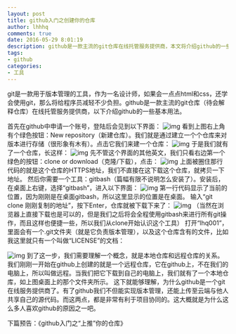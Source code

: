 ```yaml
---
layout: post
title: github入门之创建你的仓库
author: lhhhq
comments: true
date: 2016-05-29 8:01:19
description: github是一款主流的git仓库在线托管服务提供商，本文将介绍github的一些基本用法。
tags:
- github
categories:
- 工具
---
```


git是一款用于版本管理的工具，作为一名设计师，如果会一点点html和css，还学会使用git，那么将给程序员减轻不少负担。github是一款主流的git仓库（待会解释仓库）在线托管服务提供商，以下介绍github的一些基本用法。

首先在github中申请一个账号，登陆后会见到以下界面：
![img](http://ce.sysu.edu.cn/hope/UploadFiles/image/png/201605/20160529202138773.png)
看到上图右上角有个绿色按钮：New repository（新建仓库）。我们就是通过建立一个个仓库来对版本进行存储（很形象有木有）。点击它我们来建一个仓库：
![img](http://ce.sysu.edu.cn/hope/UploadFiles/image/png/201605/20160529203105163.png)
于是我们就有了一个仓库，长这样：
![img](http://ce.sysu.edu.cn/hope/UploadFiles/image/png/201605/20160529203645602.png)
先不管这个界面的其他英文，我们只看右边第一个绿色的按钮：clone or download（克隆/下载），点击：
![img](http://ce.sysu.edu.cn/hope/UploadFiles/image/png/201605/20160529214032773.png)
上面被圈住那行代码的就是这个仓库的HTTPS地址，我们不直接在这下载这个仓库，就拷贝一下地址。
然后你需要一个工具：gitbash（篇幅有限不说明怎么安装了）。安装后，在桌面上右键，选择“gitbash”，进入以下界面：
![img](http://ce.sysu.edu.cn/hope/UploadFiles/image/png/201605/20160529204408799.png)
第一行代码显示了当前的位置，因为刚刚是在桌面gitbash，所以这里显示的位置是在桌面。
输入“git clone 刚刚复制的地址”，按下Enter，仓库就被下载下来了：
![img](http://ce.sysu.edu.cn/hope/UploadFiles/image/png/201605/20160529204942156.png)
（当然在浏览器上直接下载也是可以的，但是我们之后将会全程使用gitbash来进行所有git操作，而且这样也便捷一些，所以我们从clone开始认识这个工具）
打开“lhq001”，里面会有一个.git文件夹（就是它负责版本管理），以及这个仓库含有的文件，比如我这里就只有一个叫做“LICENSE”的文档：

![img](http://ce.sysu.edu.cn/hope/UploadFiles/image/png/201605/20160529205522174.png)
到了这一步，我们需要理解一个概念，就是本地仓库和远程仓库的关系。我们刚刚一开始在github上创建的就是一个远程仓库，它在github上，不在我们的电脑上，所以叫做远程。当我们把它下载到自己的电脑上，我们就有了一个本地仓库，如上图桌面上的那个文件夹所示。
这下就能够理解，为什么github是一个git在线服务提供商了。有了github我们不但能实现版本管理，还能上传至云端与他人共享自己的源代码。而这两点，都是非常有利于项目协同的。这大概就是为什么这么多人喜欢github的原因之一吧。

下篇预告：《github入门之“上推”你的仓库》